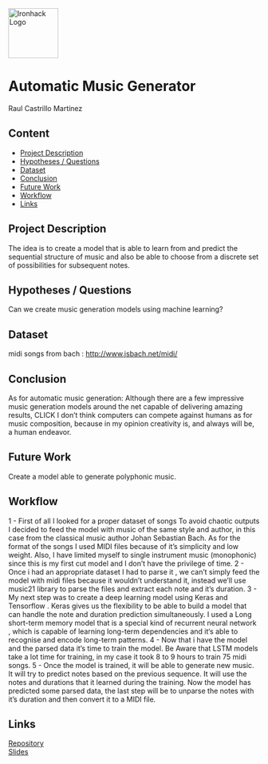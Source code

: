 <img src="https://bit.ly/2VnXWr2" alt="Ironhack Logo" width="100"/>

# Automatic Music Generator

Raul Castrillo Martínez


## Content
- [Project Description](#project-description)
- [Hypotheses / Questions](#hypotheses-questions)
- [Dataset](#dataset)
- [Conclusion](#conclusion)
- [Future Work](#future-work)
- [Workflow](#workflow)
- [Links](#links)

## Project Description
The idea is to create a model that is able to learn from and predict the sequential structure of music and also be able to choose from a discrete set of possibilities for subsequent notes.

## Hypotheses / Questions
Can we create music generation models using machine learning?

## Dataset

midi songs from bach : http://www.jsbach.net/midi/


## Conclusion

As for automatic music generation: Although there are a few impressive music generation models around the net capable of delivering amazing results, CLICK  I don’t think computers can compete against humans as for music composition, because in my opinion creativity is, and always will be, a human endeavor.

## Future Work

Create a model able to generate polyphonic music.

## Workflow

1 -
First of all I looked for a proper dataset of songs
To avoid chaotic outputs I decided to feed the model with music of the same style and author, in this case from the classical music author Johan Sebastian Bach.
As for  the format of the songs I used MIDI files because of it’s simplicity and low weight.
Also, I have limited myself to single instrument music (monophonic)  since this is my first cut model and I don’t have the privilege of time.
2 -
Once i had an appropriate dataset I had to parse it , we can’t simply feed the model with midi files because it wouldn’t understand it, instead we’ll use music21 library to parse the files  and extract each note and it’s duration.
3 -
My next step was to create a deep learning model using Keras and Tensorflow .
Keras gives us the flexibility to be able to build a model that can handle the note and duration prediction simultaneously.
I used a Long short-term memory model that is a special kind of recurrent neural network , which is capable of learning long-term dependencies and it‘s able to recognise and encode long-term patterns.
4 -
Now that i have the model and the parsed data it’s time to train the model.  Be Aware that LSTM models take a lot time for training, in my case it took 8 to 9 hours to train 75 midi songs.
5 -
Once the model is trained, it will be able to generate new music. It will try to predict notes based on the previous sequence. It will use the notes and durations that it learned during the training.
Now the model has predicted some parsed data, the last step will be to unparse the notes with it’s duration and then convert it to a MIDI file.


## Links

[Repository](https://github.com/raulcastr/Music-Generator-Project)  
[Slides](https://drive.google.com/file/d/1x0bZme_ojAbtKBni2b3bp6T5ckkuRTKu/view?usp=sharing)  

